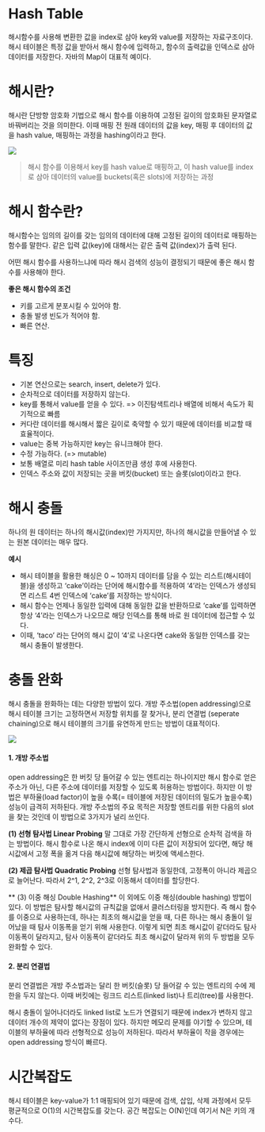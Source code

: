 # Hash Table
해시함수를 사용해 변환한 값을 index로 삼아 key와 value를 저장하는 자료구조이다.
해시 테이블은 특정 값을 받아서 해시 함수에 입력하고, 함수의 출력값을 인덱스로 삼아 데이터를 저장한다.
자바의 Map이 대표적 예이다.

# 해시란?
해시란 단방향 암호화 기법으로 해시 함수를 이용하여 고정된 길이의 암호화된 문자열로 바꿔버리는 것을 의미한다.
이때 매핑 전 원래 데이터의 값을 key, 매핑 후 데이터의 값을 hash value, 매핑하는 과정을 hashing이라고 한다.

![](https://velog.velcdn.com/images/i-am-jiwon/post/536b62cf-2e1c-4e84-9709-c9e20a82daf6/image.png)

> 해시 함수를 이용해서 key를 hash value로 매핑하고, 이 hash value를 index로 삼아 데이터의 value를 buckets(혹은 slots)에 저장하는 과정

# 해시 함수란?
해시함수는 임의의 길이를 갖는 임의의 데이터에 대해 고정된 길이의 데이터로 매핑하는 함수를 말한다.
같은 입력 값(key)에 대해서는 같은 출력 값(index)가 출력 된다.

어떤 해시 함수를 사용하느냐에 따라 해시 검색의 성능이 결정되기 때문에 좋은 해시 함수를 사용해야 한다.

**좋은 해시 함수의 조건**

- 키를 고르게 분포시킬 수 있어야 함.
- 충돌 발생 빈도가 적어야 함.
- 빠른 연산.

# 특징
- 기본 연산으로는 search, insert, delete가 있다.
- 순차적으로 데이터를 저장하지 않는다.
- key를 통해서 value를 얻을 수 있다. => 이진탐색트리나 배열에 비해서 속도가 획기적으로 빠름
- 커다란 데이터를 해시해서 짧은 길이로 축약할 수 있기 때문에 데이터를 비교할 때 효율적이다.
- value는 중복 가능하지만 key는 유니크해야 한다.
- 수정 가능하다. (=> mutable)
- 보통 배열로 미리 hash table 사이즈만큼 생성 후에 사용한다.
- 인덱스 주소와 값이 저장되는 곳을 버킷(bucket) 또는 슬롯(slot)이라고 한다.


# 해시 충돌
하나의 원 데이터는 하나의 해시값(index)만 가지지만, 하나의 해시값을 만들어낼 수 있는 원본 데이터는 매우 많다.

**예시**
- 해시 테이블을 활용한 해싱은 0 ~ 10까지 데이터를 담을 수 있는 리스트(해시테이블)을 생성하고 ‘cake’이라는 단어에 해시함수를 적용하여 ‘4’라는 인덱스가 생성되면 리스트 4번 인덱스에 ‘cake’를 저장하는 방식이다.
- 해시 함수는 언제나 동일한 입력에 대해 동일한 값을 반환하므로 ‘cake’를 입력하면 항상 ‘4’라는 인덱스가 나오므로 해당 인덱스를 통해 바로 원 데이터에 접근할 수 있다.
- 이때, ‘taco’ 라는 단어의 해시 값이 ‘4’로 나온다면 cake와 동일한 인덱스를 갖는 해시 충돌이 발생한다.

# 충돌 완화
해시 충돌을 완화하는 데는 다양한 방법이 있다. 개방 주소법(open addressing)으로 해시 테이블 크기는 고정하면서 저장할 위치를 잘 찾거나,
분리 연결법 (seperate chaining)으로 해시 테이블의 크기를 유연하게 만드는 방법이 대표적이다.

<img src="https://velog.velcdn.com/images/i-am-jiwon/post/325629e1-2296-47bc-97cf-fb4d633df989/image.png">

#### 1. 개방 주소법
open addressing은 한 버킷 당 들어갈 수 있는 엔트리는 하나이지만 해시 함수로 얻은 주소가 아닌, 다른 주소에 데이터를 저장할 수 있도록 허용하는 방법이다.
하지만 이 방법은 부하율(load factor)이 높을 수록(= 테이블에 저장된 데이터의 밀도가 높을수록) 성능이 급격히 저하된다.
개방 주소법의 주요 목적은 저장할 엔트리를 위한 다음의 slot을 찾는 것인데 이 방법으로 3가지가 널리 쓰인다.

  **(1) 선형 탐사법 Linear Probing**
  말 그대로 가장 간단하게 선형으로 순차적 검색을 하는 방법이다. 해시 함수로 나온 해시 index에 이미 다른 값이 저장되어 있다면, 해당 해시값에서 고정 폭을 옮겨 다음 해시값에 해당하는 버킷에 액세스한다.

  **(2) 제곱 탐사법 Quadratic Probing**
  선형 탐사법과 동일한데, 고정폭이 아니라 제곱으로 늘어난다. 따라서 2^1, 2^2, 2^3로 이동해서 데이터를 할당한다.

 ** (3) 이중 해싱 Double Hashing**
  이 외에도 이중 해싱(double hashing) 방법이 있다. 이 방법은 탐사할 해시값의 규칙값을 없애서 클러스터링을 방지한다.
  즉 해시 함수를 이중으로 사용하는데, 하나는 최초의 해시값을 얻을 때, 다른 하나는 해시 충돌이 일어났을 때 탐사 이동폭을 얻기 위해 사용한다.
  이렇게 되면 최초 해시값이 같더라도 탐사 이동폭이 달라지고, 탐사 이동폭이 같더라도 최초 해시값이 달라져 위의 두 방법을 모두 완화할 수 있다.


#### 2. 분리 연결법
분리 연결법은 개방 주소법과는 달리 한 버킷(슬롯) 당 들어갈 수 있는 엔트리의 수에 제한을 두지 않는다.
이때 버킷에는 링크드 리스트(linked list)나 트리(tree)를 사용한다.

해시 충돌이 일어나더라도 linked list로 노드가 연결되기 때문에 index가 변하지 않고 데이터 개수의 제약이 없다는 장점이 있다.
하지만 메모리 문제를 야기할 수 있으며, 테이블의 부하율에 따라 선형적으로 성능이 저하된다. 따라서 부하율이 작을 경우에는 open addressing 방식이 빠르다.

# 시간복잡도
해시 테이블은 key-value가 1:1 매핑되어 있기 때문에 검색, 삽입, 삭제 과정에서 모두 평균적으로 O(1)의 시간복잡도를 갖는다.
공간 복잡도는 O(N)인데 여기서 N은 키의 개수다.

